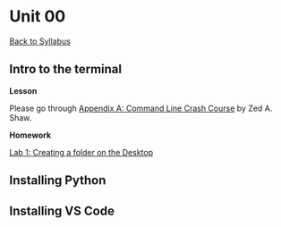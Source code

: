# Unit 00
[Back to Syllabus](../README.md)

## Intro to the terminal

**Lesson**

Please go through <a href="https://learnrubythehardway.org/book/appendixa.html" target="_blank">Appendix A: Command Line Crash Course</a>  by Zed A. Shaw.

**Homework**

[Lab 1: Creating a folder on the Desktop](../labs/lab01.md)

## Installing Python

## Installing VS Code